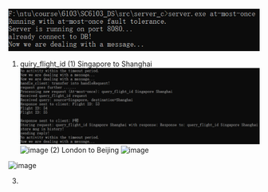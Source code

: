 ![alt text](image.png)


1. quiry_flight_id
(1) Singapore to Shanghai
![alt text](image-1.png)
![image](https://github.com/user-attachments/assets/e9e5d7b0-fe60-4848-b081-ed70ca836a00)
(2) London to Beijing
![image](https://github.com/user-attachments/assets/571ea9a7-0c18-4581-bc73-632a6707f17c)

![image](https://github.com/user-attachments/assets/9134fd69-ab8e-452b-951b-48f957db4c8a)

3. 
